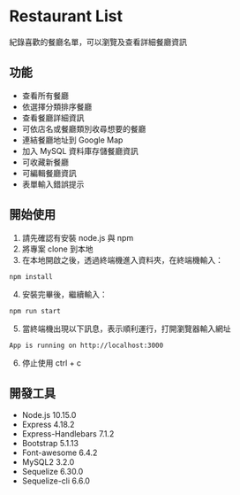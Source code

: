 # Restaurant List

紀錄喜歡的餐廳名單，可以瀏覽及查看詳細餐廳資訊

## 功能

- 查看所有餐廳
- 依選擇分類排序餐廳
- 查看餐廳詳細資訊
- 可依店名或餐廳類別收尋想要的餐廳
- 連結餐廳地址到 Google Map
- 加入 MySQL 資料庫存儲餐廳資訊
- 可收藏新餐廳
- 可編輯餐廳資訊
- 表單輸入錯誤提示

## 開始使用

1. 請先確認有安裝 node.js 與 npm
2. 將專案 clone 到本地
3. 在本地開啟之後，透過終端機進入資料夾，在終端機輸入：

```
npm install
```

4. 安裝完畢後，繼續輸入：

```
npm run start
```

5. 當終端機出現以下訊息，表示順利運行，打開瀏覽器輸入網址

```
App is running on http://localhost:3000
```

6. 停止使用 ctrl + c

## 開發工具

- Node.js 10.15.0
- Express 4.18.2
- Express-Handlebars 7.1.2
- Bootstrap 5.1.13
- Font-awesome 6.4.2
- MySQL2 3.2.0
- Sequelize 6.30.0
- Sequelize-cli 6.6.0
